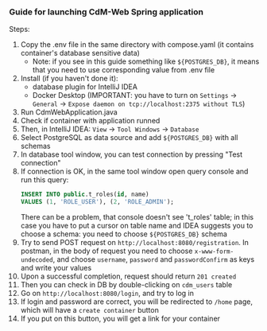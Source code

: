 ### Guide for launching CdM-Web Spring application



Steps:
1. Copy the .env file in the same directory with compose.yaml (it contains container's database sensitive data)
   * Note: if you see in this guide something like `${POSTGRES_DB}`, it means that you need to use corresponding value from .env file
2. Install (if you haven't done it): 
    * database plugin for IntelliJ IDEA
    * Docker Desktop (IMPORTANT: you have to turn on `Settings` -> `General` -> `Expose daemon on tcp://localhost:2375 without TLS`)
3. Run CdmWebApplication.java
4. Check if container with application runned
5. Then, in IntelliJ IDEA: `View` -> `Tool Windows` -> `Database`
6. Select PostgreSQL as data source and add `${POSTGRES_DB}` with all schemas
7. In database tool window, you can test connection by pressing "Test connection"
8. If connection is OK, in the same tool window open query console and run this query:
   ```sql
   INSERT INTO public.t_roles(id, name)
   VALUES (1, 'ROLE_USER'), (2, 'ROLE_ADMIN');
   ```
   There can be a problem, that console doesn't see 't_roles' table; in this case you have to put a cursor on table name and IDEA suggests you to choose a schema: you need to choose `${POSTGRES_DB}` schema
9. Try to send POST request on `http://localhost:8080/registration`. In postman, in the body of request you need to choose `x-www-form-undecoded`, and choose `username`, `password` and `passwordConfirm` as keys and write your values
10. Upon a successful completion, request should return `201 created`
11. Then you can check in DB by double-clicking on `cdm_users` table
12. Go on `http://localhost:8080/login`, and try to log in
13. If login and password are correct, you will be redirected to `/home` page, which will have a `create container` button
14. If you put on this button, you will get a link for your container